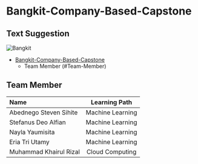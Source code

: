# Bangkit-Company-Based-Capstone
## Text Suggestion

![Bangkit](https://lh3.googleusercontent.com/J2QI0L3vJwv63Sm3isI90ctxuxznz67dAtJQN2vu7wnUuwt9Wc-WI7VuIhwvr0yVrDPfc7kBN5usZz75nDW_k96pCfcZBxnfNzvVS0g=w600)

- [Bangkit-Company-Based-Capstone](#Bangkit-Company-Based-Capstone)
  - Team Member (#Team-Member)


## Team Member

Name | Learning Path
:---|:---:
Abednego Steven Sihite | Machine Learning
Stefanus Deo Alfian  | Machine Learning
Nayla Yaumisita | Machine Learning
Eria Tri Utamy |  Machine Learning
Muhammad Khairul Rizal | Cloud Computing
